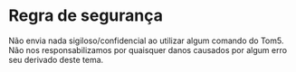 # Regra de segurança
Não envia nada sigiloso/confidencial ao utilizar algum comando do Tom5.
Não nos responsabilizamos por quaisquer danos causados por algum erro seu derivado deste tema.
